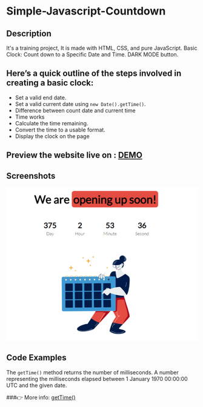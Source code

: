 # Simple-Javascript-Countdown

## Description

It's a training project,
It is made with HTML, CSS, and pure JavaScript.
Basic Clock: Count down to a Specific Date and Time.
DARK MODE button.

## Here’s a quick outline of the steps involved in creating a basic clock:

- Set a valid end date.
- Set a valid current date using `new Date().getTime()`.
- Difference between count date and current time
- Time works
- Calculate the time remaining.
- Convert the time to a usable format.
- Display the clock on the page

## Preview the website live on : [DEMO](https://carolinafledgling.github.io/Simple-Javascript-Countdown/)

## Screenshots

![](./img/countdown.jpg)

## Code Examples

The `getTime()` method returns the number of milliseconds.
A number representing the milliseconds elapsed between 1 January 1970 00:00:00 UTC and the given date.

###👉 More info: [getTime()](https://developer.mozilla.org/en-US/docs/Web/JavaScript/Reference/Global_Objects/Date/getTime)
